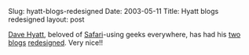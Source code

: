 Slug: hyatt-blogs-redesigned
Date: 2003-05-11
Title: Hyatt blogs redesigned
layout: post

<a href="http://www.mozillazine.org/weblogs/dave/">Dave Hyatt</a>, beloved of <a href="http://www.apple.com/safari">Safari</a>-using geeks everywhere, has had his <a href="http://www.mozillazine.org/weblogs/dave/">two</a> <a href="http://www.mozillazine.org/weblogs/hyatt">blogs</a> <a href="http://www.mozillazine.org/weblogs/dave/archives/2003_05.html#003229">redesigned</a>. Very nice!!
